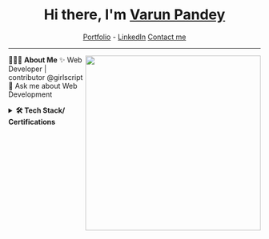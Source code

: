 <h1 align="center"> Hi there, I'm <a href="https://www.linkedin.com/in/varun-pandey-iiita/">Varun Pandey</a> </h1>

<!--- Adding Header Elements -->
<p align="center">
  <a href="/">Portfolio</a> -
  <a href="https://www.linkedin.com/in/varun-pandey-iiita/">LinkedIn</a> 
  <a href="/">Contact me</a> 
</p>

-----------------------------------------------------------
👨🏻‍💻 **About Me**<img src="https://raw.githubusercontent.com/sanjay-kv/sanjay-kv/main/Assets/illustration.png" min-width="300px" max-width="300px" width="350px" align="right"> 
✨ Web Developer | contributor @girlscript <br>
💬 Ask me about Web Development<br>
<!--- Adding Tech Stack open Section -->


<details>	
 <summary><b>🛠 Tech Stack/ Certifications</b></summary><br>
Languages: <img src="https://img.shields.io/badge/-python-437CAC?logo=python&logoColor=white&style=flat">&nbsp;
<img src="https://img.shields.io/badge/-Mysql-DC8F0F?logo=Mysql&logoColor=white&style=flat">&nbsp; 
<img src="https://img.shields.io/badge/-HTML5-DE5934?logo=HTML5&logoColor=white&style=flat">&nbsp;
<img src="https://img.shields.io/badge/-CSS3-2275B2?logo=CSS3&logoColor=white&style=flat"> &nbsp; 
<img src="https://img.shields.io/badge/-React-61DAFB?logo=React&logoColor=white&style=flat">
<img src="https://img.shields.io/badge/-JavaScript-F7DF1E?logo=JavaScript&logoColor=white&style=flat">
<img src="https://img.shields.io/badge/-MongoDB-47A248?logo=MongoDB&logoColor=white&style=flat">
<img src="https://img.shields.io/badge/-Bootstrap-7952B3?logo=Bootstrap&logoColor=white&style=flat">
<img src="https://img.shields.io/badge/-PostgreSQL-4169E1?logo=PostgreSQL&logoColor=white&style=flat">

Frameworks and Libraries: <!--- Frameworks and Libraries goes here -->
<img src="https://img.shields.io/badge/-Node.js-339933?logo=Node.js&logoColor=white&style=flat">
<img src="https://img.shields.io/badge/-Express-000000?logo=Express&logoColor=white&style=flat">

Tools and Platforms: <img src="https://img.shields.io/badge/-Git-orange?logo=Git&logoColor=white&style=flat">&nbsp; 
<img src="https://img.shields.io/badge/-Visual%20Studio%20Code-25AEF4?logo=visualstudio&logoColor=white&style=flat">&nbsp;

Operating Systems: <img src="https://img.shields.io/badge/-Windows-0F7BCF?logo=Windows&logoColor=white&style=flat">&nbsp;
<img src="https://img.shields.io/badge/-Linux-EDBD2B?logo=Linux&logoColor=black&style=flat">&nbsp;


## Certification Badges 🪶
<div style='display:flex; align-items:center; gap: 10px;' align='center'>

</div>
</details> 
<!--- Footer End -->
<!--- Body End -->
